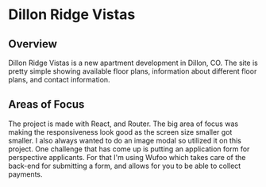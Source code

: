 # Dillon Ridge Vistas

## Overview 
Dillon Ridge Vistas is a new apartment development in Dillon, CO. The site is pretty simple showing available floor plans, information about different floor plans, and contact information.

## Areas of Focus
The project is made with React, and Router. The big area of focus was making the responsiveness look good as the screen size smaller got smaller. I also always wanted to do an image modal so utilized it on this project. One challenge that has come up is putting an application form for perspective applicants. For that I'm using Wufoo which takes care of the back-end for submitting a form, and allows for you to be able to collect payments.
